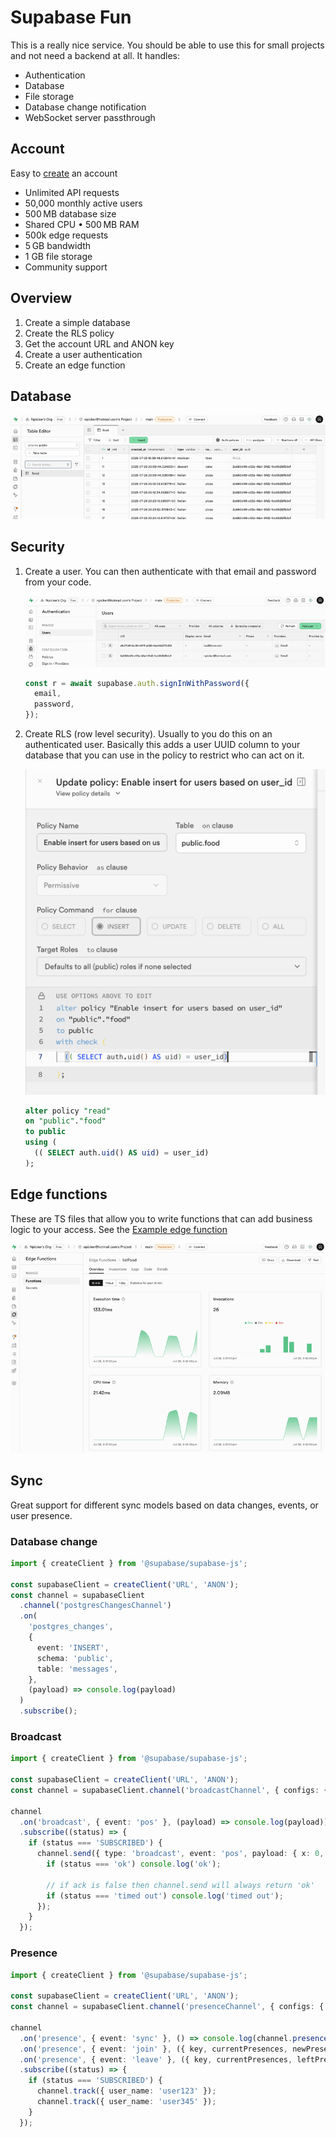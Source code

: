 # Supabase Fun

This is a really nice service. You should be able to use this for small projects and not need a backend at all. It handles:

- Authentication
- Database
- File storage
- Database change notification
- WebSocket server passthrough

## Account

Easy to [create](https://supabase.com/) an account

- Unlimited API requests
- 50,000 monthly active users
- 500 MB database size
- Shared CPU • 500 MB RAM
- 500k edge requests
- 5 GB bandwidth
- 1 GB file storage
- Community support

## Overview

1. Create a simple database
1. Create the RLS policy
1. Get the account URL and ANON key
1. Create a user authentication
1. Create an edge function

## Database

![alt text](readmeImages/table-sm.png)

## Security

1. Create a user. You can then authenticate with that email and password from your code.

   ![alt text](readmeImages/users-sm.png)

   ```ts
   const r = await supabase.auth.signInWithPassword({
     email,
     password,
   });
   ```

1. Create RLS (row level security). Usually to you do this on an authenticated user. Basically this adds a user UUID column to your database that you can use in the policy to restrict who can act on it.

   ![alt text](readmeImages/rlsPolicy-sm.png)

   ```sql
   alter policy "read"
   on "public"."food"
   to public
   using (
     (( SELECT auth.uid() AS uid) = user_id)
   );
   ```

## Edge functions

These are TS files that allow you to write functions that can add business logic to your access. See the [Example edge function](edge.ts)

![alt text](readmeImages/edgeOverview-sm.png)

## Sync

Great support for different sync models based on data changes, events, or user presence.

### Database change

```ts
import { createClient } from '@supabase/supabase-js';

const supabaseClient = createClient('URL', 'ANON');
const channel = supabaseClient
  .channel('postgresChangesChannel')
  .on(
    'postgres_changes',
    {
      event: 'INSERT',
      schema: 'public',
      table: 'messages',
    },
    (payload) => console.log(payload)
  )
  .subscribe();
```

### Broadcast

```ts
import { createClient } from '@supabase/supabase-js';

const supabaseClient = createClient('URL', 'ANON');
const channel = supabaseClient.channel('broadcastChannel', { configs: { broadcast: { self: true, ack: true } } });

channel
  .on('broadcast', { event: 'pos' }, (payload) => console.log(payload))
  .subscribe((status) => {
    if (status === 'SUBSCRIBED') {
      channel.send({ type: 'broadcast', event: 'pos', payload: { x: 0, y: 0 } }).then((status) => {
        if (status === 'ok') console.log('ok');

        // if ack is false then channel.send will always return 'ok'
        if (status === 'timed out') console.log('timed out');
      });
    }
  });
```

### Presence

```ts
import { createClient } from '@supabase/supabase-js';

const supabaseClient = createClient('URL', 'ANON');
const channel = supabaseClient.channel('presenceChannel', { configs: { presence: 'id123' } });

channel
  .on('presence', { event: 'sync' }, () => console.log(channel.presenceState()))
  .on('presence', { event: 'join' }, ({ key, currentPresences, newPresences }) => console.log(key, currentPresences, newPresences))
  .on('presence', { event: 'leave' }, ({ key, currentPresences, leftPresences }) => console.log(key, currentPresences, leftPresences))
  .subscribe((status) => {
    if (status === 'SUBSCRIBED') {
      channel.track({ user_name: 'user123' });
      channel.track({ user_name: 'user345' });
    }
  });
```
